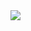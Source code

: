 <picture>
  <source
    srcset="https://github-readme-stats.vercel.app/api/top-langs/?username=ritalinux&layout=compact&theme=dark&langs_count=20"
    media="(prefers-color-scheme: dark)"
  />
  <source
    srcset="https://github-readme-stats.vercel.app/api/top-langs/?username=ritalinux&layout=compact&langs_count=20"
    media="(prefers-color-scheme: light), (prefers-color-scheme: no-preference)"
  />
  <img src="https://github-readme-stats.vercel.app/api/top-langs/?username=ritalinux&layout=compact&langs_count=20" />
</picture>

<!--
**ritalinux/ritalinux** is a ✨ _special_ ✨ repository because its `README.md` (this file) appears on your GitHub profile.

Here are some ideas to get you started:

- 🔭 I’m currently working on ...
- 🌱 I’m currently learning ...
- 👯 I’m looking to collaborate on ...
- 🤔 I’m looking for help with ...
- 💬 Ask me about ...
- 📫 How to reach me: ...
- 😄 Pronouns: ...
- ⚡ Fun fact: ...
-->

